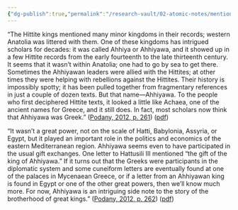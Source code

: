 ```yaml
---
{"dg-publish":true,"permalink":"/research-vault/02-atomic-notes/mentions-of-ahhiawa-in-the-amarna-letters-may-in-fact-be-tied-to-the-mycenaeans/"}
---
```


“The Hittite kings mentioned many minor kingdoms in their records; western Anatolia was littered with them. One of these kingdoms has intrigued scholars for decades: it was called Ahhiya or Ahhiyawa, and it showed up in a few Hittite records from the early fourteenth to the late thirteenth century. It seems that it wasn’t within Anatolia; one had to go by sea to get there. Sometimes the Ahhiyawan leaders were allied with the Hittites; at other times they were helping with rebellions against the Hittites. Their history is impossibly spotty; it has been pulled together from fragmentary references in just a couple of dozen texts. But that name—Ahhiyawa. To the people who first deciphered Hittite texts, it looked a little like Achaea, one of the ancient names for Greece, and it still does. In fact, most scholars now think that Ahhiyawa was Greek.” ([Podany, 2012, p. 261](zotero://select/library/items/GN73GMNP)) ([pdf](zotero://open-pdf/library/items/LXNK9GFK?page=286&annotation=LZC93ETC))

“It wasn’t a great power, not on the scale of Hatti, Babylonia, Assyria, or Egypt, but it played an important role in the politics and economics of the eastern Mediterranean region. Ahhiyawa seems even to have participated in the usual gift exchanges. One letter to Hattusili III mentioned “the gift of the king of Ahhiyawa.” If it turns out that the Greeks were participants in the diplomatic system and some cuneiform letters are eventually found at one of the palaces in Mycenaean Greece, or if a letter from an Ahhiyawan king is found in Egypt or one of the other great powers, then we’ll know much more. For now, Ahhiyawa is an intriguing side note to the story of the brotherhood of great kings.” ([Podany, 2012, p. 262](zotero://select/library/items/GN73GMNP)) ([pdf](zotero://open-pdf/library/items/LXNK9GFK?page=287&annotation=JECGXHKZ))